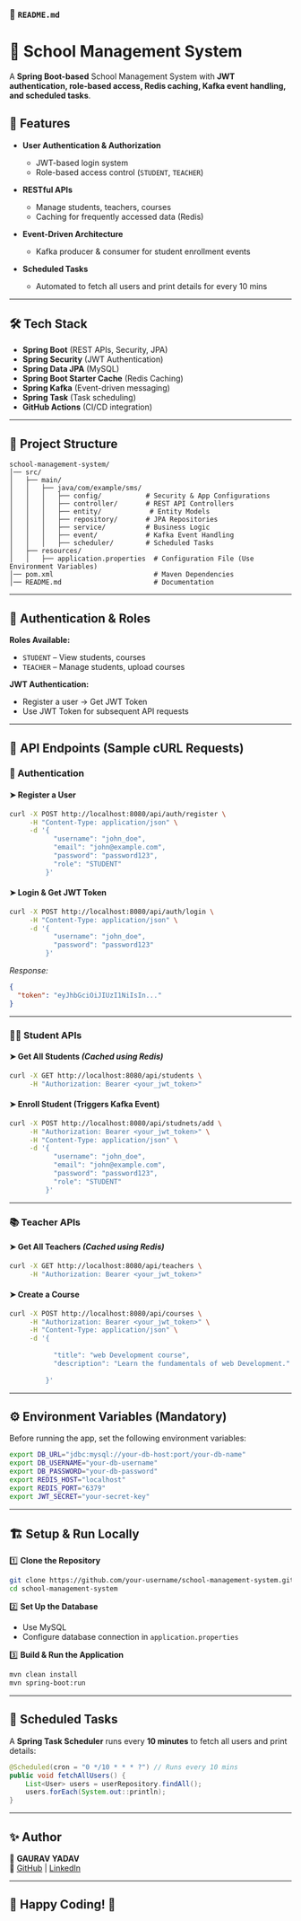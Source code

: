 ### 📌 **`README.md`**  


# 🏫 School Management System

A **Spring Boot-based** School Management System with **JWT authentication, role-based access, Redis caching, Kafka event handling, and scheduled tasks**.

## 🚀 Features
- **User Authentication & Authorization**
  - JWT-based login system
  - Role-based access control (`STUDENT`, `TEACHER`)

- **RESTful APIs**
  - Manage students, teachers, courses
  - Caching for frequently accessed data (Redis)

- **Event-Driven Architecture**
  - Kafka producer & consumer for student enrollment events

- **Scheduled Tasks**
  - Automated to fetch all users and print details for every 10 mins
---

## 🛠️ Tech Stack
- **Spring Boot** (REST APIs, Security, JPA)
- **Spring Security** (JWT Authentication)
- **Spring Data JPA** (MySQL)
- **Spring Boot Starter Cache** (Redis Caching)
- **Spring Kafka** (Event-driven messaging)
- **Spring Task** (Task scheduling)
- **GitHub Actions** (CI/CD integration)

---

## 📂 Project Structure
```
school-management-system/
│── src/
│   ├── main/
│   │   ├── java/com/example/sms/
│   │   │   ├── config/           # Security & App Configurations
│   │   │   ├── controller/       # REST API Controllers
│   │   │   ├── entity/            # Entity Models
│   │   │   ├── repository/       # JPA Repositories
│   │   │   ├── service/          # Business Logic
│   │   │   ├── event/            # Kafka Event Handling
│   │   │   ├── scheduler/        # Scheduled Tasks
│   ├── resources/
│   │   ├── application.properties  # Configuration File (Use Environment Variables)
│── pom.xml                         # Maven Dependencies
│── README.md                       # Documentation

```

---

## 🔑 Authentication & Roles
**Roles Available:**
- `STUDENT` – View students, courses
- `TEACHER` – Manage students, upload courses

**JWT Authentication:**
- Register a user → Get JWT Token
- Use JWT Token for subsequent API requests

---

## 📡 API Endpoints (Sample cURL Requests)

### **🔐 Authentication**
#### ➤ **Register a User**
```sh
curl -X POST http://localhost:8080/api/auth/register \
     -H "Content-Type: application/json" \
     -d '{
           "username": "john_doe",
           "email": "john@example.com",
           "password": "password123",
           "role": "STUDENT"
         }'
```
#### ➤ **Login & Get JWT Token**
```sh
curl -X POST http://localhost:8080/api/auth/login \
     -H "Content-Type: application/json" \
     -d '{
           "username": "john_doe",
           "password": "password123"
         }'
```
_Response:_  
```json
{
  "token": "eyJhbGciOiJIUzI1NiIsIn..."
}
```

---

### **🧑‍🎓 Student APIs**
#### ➤ **Get All Students** _(Cached using Redis)_
```sh
curl -X GET http://localhost:8080/api/students \
     -H "Authorization: Bearer <your_jwt_token>"
```

#### ➤ **Enroll Student (Triggers Kafka Event)**
```sh
curl -X POST http://localhost:8080/api/studnets/add \
     -H "Authorization: Bearer <your_jwt_token>" \
     -H "Content-Type: application/json" \
     -d '{
           "username": "john_doe",
           "email": "john@example.com",
           "password": "password123",
           "role": "STUDENT"
         }'
```

---

### **📚 Teacher APIs**
#### ➤ **Get All Teachers** _(Cached using Redis)_
```sh
curl -X GET http://localhost:8080/api/teachers \
     -H "Authorization: Bearer <your_jwt_token>"
```

#### ➤ **Create a Course**
```sh
curl -X POST http://localhost:8080/api/courses \
     -H "Authorization: Bearer <your_jwt_token>" \
     -H "Content-Type: application/json" \
     -d '{
          
           "title": "web Development course",
           "description": "Learn the fundamentals of web Development."
         
         }'
```

---

## ⚙️ Environment Variables (Mandatory)
Before running the app, set the following environment variables:

```sh
export DB_URL="jdbc:mysql://your-db-host:port/your-db-name"
export DB_USERNAME="your-db-username"
export DB_PASSWORD="your-db-password"
export REDIS_HOST="localhost"
export REDIS_PORT="6379"
export JWT_SECRET="your-secret-key"
```

---

## 🏗️ Setup & Run Locally
1️⃣ **Clone the Repository**
```sh
git clone https://github.com/your-username/school-management-system.git
cd school-management-system
```

2️⃣ **Set Up the Database**
- Use MySQL 
- Configure database connection in `application.properties`

3️⃣ **Build & Run the Application**
```sh
mvn clean install
mvn spring-boot:run
```

---

## 🎯 Scheduled Tasks
A **Spring Task Scheduler** runs every **10 minutes** to fetch all users and print details:

```java
@Scheduled(cron = "0 */10 * * * ?") // Runs every 10 mins
public void fetchAllUsers() {
    List<User> users = userRepository.findAll();
    users.forEach(System.out::println);
}
```

---

## ✨ Author
👤 **GAURAV YADAV**  
🔗 [GitHub](https://github.com/gauravyadav6681) | [LinkedIn](https://www.linkedin.com/in/gaurav-yadav-4673971a0/)  

---

## 🚀 Happy Coding! 🎉

